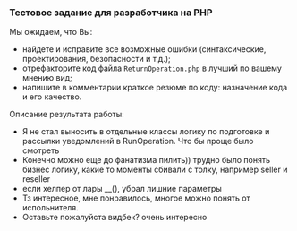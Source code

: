 ### Тестовое задание для разработчика на PHP

Мы ожидаем, что Вы:

* найдете и исправите все возможные ошибки (синтаксические, проектирования, безопасности и т.д.);
* отрефакторите код файла `ReturnOperation.php` в лучший по вашему мнению вид;
* напишите в комментарии краткое резюме по коду: назначение кода и его качество.

Описание результата работы:

* Я не стал выносить в отдельные классы логику по подготовке и рассылки уведомлений в RunOperation. Что бы проще было
  смотреть
* Конечно можно еще до фанатизма пилить)) трудно было понять бизнес логику, какие то моменты сбивали с толку, например
  seller и reseller
* если хелпер от лары __(), убрал лишние параметры
* Тз интересное, мне понравилось, многое можно понять от испольнителя.
* Оставьте пожалуйста видбек? очень интересно 